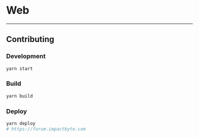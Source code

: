 # Web



--------------------------------------------------------------------------------

## Contributing

### Development

```sh
yarn start
```

### Build

```sh
yarn build
```

### Deploy

```sh
yarn deploy
# https://forum.impactbyte.com
```


